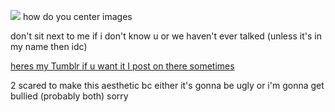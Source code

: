 ![](https://i.pinimg.com/564x/3c/a6/40/3ca6404a87fe1e0776611561f49d5a0c.jpg)
how do you center images 

don't sit next to me if i don't  know u or we haven't ever talked (unless it's in my name then idc) 


[heres my Tumblr if u want it I post on there sometimes](https://www.tumblr.com/starxource)

2 scared to make this aesthetic bc either it's gonna be ugly or i'm gonna get bullied (probably both) sorry

